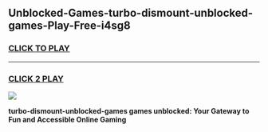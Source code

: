 
## Unblocked-Games-turbo-dismount-unblocked-games-Play-Free-i4sg8
<h3>
<a href="https://premium76.site?title=turbo-dismount-unblocked-games&ref=20A">CLICK TO PLAY</a></h3>
<hr>

<h3>
<a href="https://premium76.site?title=turbo-dismount-unblocked-games&ref=20A">CLICK 2 PLAY</a>
  
</h3>

<a href="https://premium76.site?title=turbo-dismount-unblocked-games&ref=20A"><img src="https://clearcache.store/games.png"></a>


**turbo-dismount-unblocked-games games unblocked: Your Gateway to Fun and Accessible Online Gaming**
